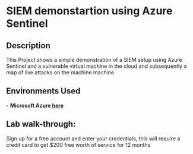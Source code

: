 <h1>SIEM demonstartion using Azure Sentinel</h1>


<h2>Description</h2>
This Project shows a simple demonstration of a SIEM setup using Azure Sentinel and a vulnerable virtual machine in the cloud and subsequently a map of live attacks on the machine machine
<br />

<h2>Environments Used </h2>
- <b>Microsoft Azure <a href="https://azure.microsoft.com/en-us/free/">here</a> </b>

<h2>Lab walk-through:</h2>

Sign up for a free account and enter your credentials, this will require a credit card to get $200 free worth of service for 12 months 




<!--
 ```diff
- text in red
+ text in green
! text in orange
# text in gray
@@ text in purple (and bold)@@
```
--!>
